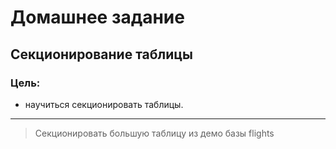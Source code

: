 # Домашнее задание
## Секционирование таблицы
### Цель:
* научиться секционировать таблицы.
---

> Секционировать большую таблицу из демо базы flights
